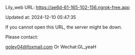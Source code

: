 Lily_web URL: https://ae6d-61-165-102-156.ngrok-free.app

Updated at: 2024-12-10 05:47:35

If you cannot open this URL, the server might be down.

Please contact: 

goley04@foxmail.com Or Wechat:GL_yeaH